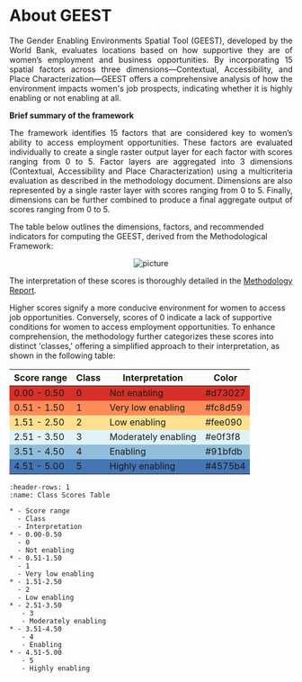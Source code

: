 # About GEEST
<p align="justify">  
The Gender Enabling Environments Spatial Tool (GEEST), developed by the World Bank, evaluates locations based on how supportive they are of women’s employment and business opportunities. By incorporating 15 spatial factors across three dimensions—Contextual, Accessibility, and Place Characterization—GEEST offers a comprehensive analysis of how the environment impacts women's job prospects, indicating whether it is highly enabling or not enabling at all. 
</p>


**Brief summary of the framework** 
<p align="justify">  
The framework identifies 15 factors that are considered key to women’s ability to access employment opportunities. These factors are evaluated individually to create a single raster output layer for each factor with scores ranging from 0 to 5. 
Factor layers are aggregated into 3 dimensions (Contextual, Accessibility and Place Characterization) using a multicriteria evaluation as described in the methodology document. Dimensions are also represented by a single raster layer with scores ranging from 0 to 5. Finally, dimensions can be further combined to produce a final aggregate output of scores ranging from 0 to 5. 
</p>

The table below outlines the dimensions, factors, and recommended indicators for computing the GEEST, derived from the Methodological Framework:

<p align="center">
  <img src="https://github.com/worldbank/GEEST/raw/main/docs/pictures/ReadMe/factors.jpg" alt="picture">
</p>

<p align="justify"> 
The interpretation of these scores is thoroughly detailed in the <a href="https://documents.worldbank.org/en/publication/documents-reports/documentdetail/099121123091527675/p1792120dc820d04409928040a279022b42">Methodology Report</a>.
</p>

Higher scores signify a more conducive environment for women to access job opportunities. Conversely, scores of 0 indicate a lack of supportive conditions for women to access employment opportunities. To enhance comprehension, the methodology further categorizes these scores into distinct 'classes,' offering a simplified approach to their interpretation, as shown in the following table:


<table>
  <thead>
    <tr>
      <th>Score range</th>
      <th>Class</th>
      <th>Interpretation</th>
      <th>Color</th>
    </tr>
  </thead>
  <tbody>
    <tr style="background-color: #d73027;">
      <td>0.00 - 0.50</td>
      <td>0</td>
      <td>Not enabling</td>
      <td>#d73027</td>
    </tr>
    <tr style="background-color: #fc8d59;">
      <td>0.51 - 1.50</td>
      <td>1</td>
      <td>Very low enabling</td>
      <td>#fc8d59</td>
    </tr>
    <tr style="background-color: #fee090;">
      <td>1.51 - 2.50</td>
      <td>2</td>
      <td>Low enabling</td>
      <td>#fee090</td>
    </tr>
    <tr style="background-color: #e0f3f8;">
      <td>2.51 - 3.50</td>
      <td>3</td>
      <td>Moderately enabling</td>
      <td>#e0f3f8</td>
    </tr>
    <tr style="background-color: #91bfdb;">
      <td>3.51 - 4.50</td>
      <td>4</td>
      <td>Enabling</td>
      <td>#91bfdb</td>
    </tr>
    <tr style="background-color: #4575b4;">
      <td>4.51 - 5.00</td>
      <td>5</td>
      <td>Highly enabling</td>
      <td>#4575b4</td>
    </tr>
  </tbody>
</table>

```{list-table} Proposed discrete score classes to enable simpler visual interpretation of raw score outputs and enable intersection with other layers of information (reproduced from the Methodology Report).
:header-rows: 1
:name: Class Scores Table

* - Score range
  - Class
  - Interpretation
* - 0.00-0.50
  - 0
  - Not enabling
* - 0.51-1.50
  - 1
  - Very low enabling
* - 1.51-2.50
  - 2
  - Low enabling
* - 2.51-3.50
   - 3
   - Moderately enabling
* - 3.51-4.50
   - 4
   - Enabling
* - 4.51-5.00
   - 5
   - Highly enabling
```

